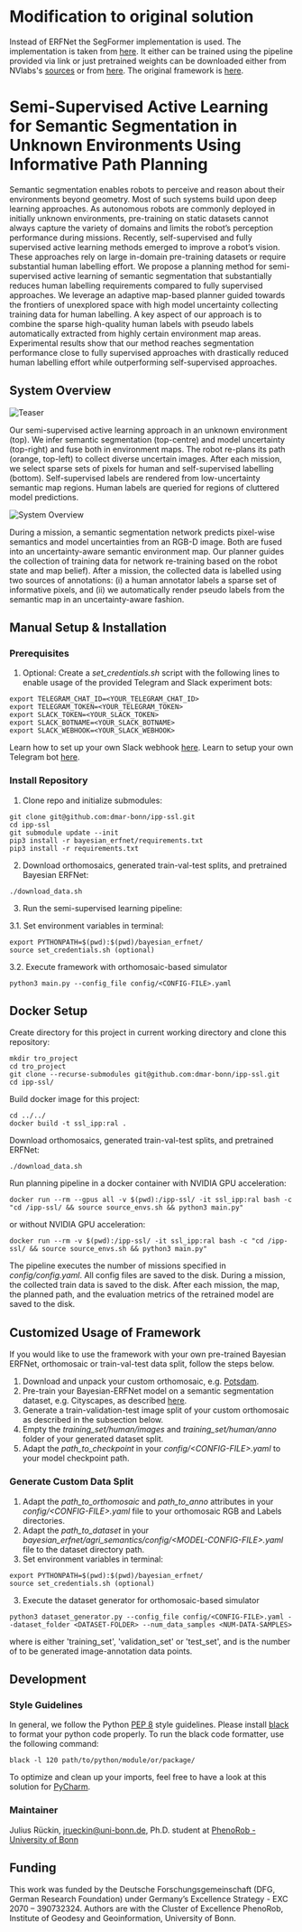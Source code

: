 # Modification to original solution

Instead of ERFNet the SegFormer implementation is used. The implementation is taken from [here](https://github.com/NVlabs/SegFormer?tab=readme-ov-file). It either can be trained using the pipeline provided via link or just pretrained weights can be downloaded either from NVlabs's [sources](https://github.com/NVlabs/SegFormer) or from [here](https://github.com/sithu31296/semantic-segmentation). The original framework is [here](https://github.com/dmar-bonn/ipp-ssl).

# Semi-Supervised Active Learning for Semantic Segmentation in Unknown Environments Using Informative Path Planning

Semantic segmentation enables robots to perceive and reason about their environments beyond geometry. 
Most of such systems build upon deep learning approaches. As autonomous robots are commonly deployed 
in initially unknown environments, pre-training on static datasets cannot always capture the variety 
of domains and limits the robot’s perception performance during missions. Recently, self-supervised 
and fully supervised active learning methods emerged to improve a robot’s vision. These approaches rely 
on large in-domain pre-training datasets or require substantial human labelling effort. We propose a 
planning method for semi-supervised active learning of semantic segmentation that substantially reduces 
human labelling requirements compared to fully supervised approaches. We leverage an adaptive map-based 
planner guided towards the frontiers of unexplored space with high model uncertainty collecting training 
data for human labelling. A key aspect of our approach is to combine the sparse high-quality human labels 
with pseudo labels automatically extracted from highly certain environment map areas. Experimental results 
show that our method reaches segmentation performance close to fully supervised approaches with drastically 
reduced human labelling effort while outperforming self-supervised approaches.

## System Overview

![Teaser](docs/teaser.png)

Our semi-supervised active learning approach in an unknown environment (top). We infer semantic 
segmentation (top-centre) and model uncertainty (top-right) and fuse both in environment maps. 
The robot re-plans its path (orange, top-left) to collect diverse uncertain images. After each 
mission, we select sparse sets of pixels for human and self-supervised labelling (bottom). 
Self-supervised labels are rendered from low-uncertainty semantic map regions. Human labels are 
queried for regions of cluttered model predictions.

![System Overview](docs/overview.png)

During a mission, a semantic segmentation network predicts pixel-wise semantics and model 
uncertainties from an RGB-D image. Both are fused into an uncertainty-aware semantic environment 
map. Our planner guides the collection of training data for network re-training
based on the robot state and map belief). After a mission, the collected data 
is labelled using two sources of annotations: (i) a human annotator labels a sparse set of 
informative pixels, and (ii) we automatically render pseudo labels from the semantic map in an 
uncertainty-aware fashion.

## Manual Setup & Installation 

### Prerequisites

1. Optional: Create a *set_credentials.sh* script with the following lines to enable usage of the provided Telegram and Slack experiment bots:
```commandline
export TELEGRAM_CHAT_ID=<YOUR_TELEGRAM_CHAT_ID>
export TELEGRAM_TOKEN=<YOUR_TELEGRAM_TOKEN>
export SLACK_TOKEN=<YOUR_SLACK_TOKEN>
export SLACK_BOTNAME=<YOUR_SLACK_BOTNAME>
export SLACK_WEBHOOK=<YOUR_SLACK_WEBHOOK>
```

Learn how to set up your own Slack webhook [here](https://api.slack.com/messaging/webhooks). Learn to setup your own Telegram bot [here](https://core.telegram.org/bots/tutorial).


### Install Repository

1. Clone repo and initialize submodules:
```commandline
git clone git@github.com:dmar-bonn/ipp-ssl.git
cd ipp-ssl
git submodule update --init
pip3 install -r bayesian_erfnet/requirements.txt
pip3 install -r requirements.txt
```
2. Download orthomosaics, generated train-val-test splits, and pretrained Bayesian ERFNet:
```commandline
./download_data.sh
```
3. Run the semi-supervised learning pipeline:

3.1. Set environment variables in terminal:
```commandline
export PYTHONPATH=$(pwd):$(pwd)/bayesian_erfnet/
source set_credentials.sh (optional)
```

3.2. Execute framework with orthomosaic-based simulator
```commandline
python3 main.py --config_file config/<CONFIG-FILE>.yaml
```

## Docker Setup

Create directory for this project in current working directory and clone this repository:

```commandline
mkdir tro_project
cd tro_project
git clone --recurse-submodules git@github.com:dmar-bonn/ipp-ssl.git
cd ipp-ssl/
```

Build docker image for this project:
```commandline
cd ../../
docker build -t ssl_ipp:ral .
```

Download orthomosaics, generated train-val-test splits, and pretrained ERFNet:
```commandline
./download_data.sh
```

Run planning pipeline in a docker container with NVIDIA GPU acceleration:
```commandline
docker run --rm --gpus all -v $(pwd):/ipp-ssl/ -it ssl_ipp:ral bash -c "cd /ipp-ssl/ && source source_envs.sh && python3 main.py"
```

or without NVIDIA GPU acceleration:
```commandline
docker run --rm -v $(pwd):/ipp-ssl/ -it ssl_ipp:ral bash -c "cd /ipp-ssl/ && source source_envs.sh && python3 main.py"
```

The pipeline executes the number of missions specified in *config/config.yaml*.
All config files are saved to the disk. During a mission, the collected train data is saved to the disk.
After each mission, the map, the planned path, and the evaluation metrics of the retrained model
are saved to the disk.

## Customized Usage of Framework

If you would like to use the framework with your own pre-trained Bayesian ERFNet, orthomosaic or train-val-test data split, follow the steps below.  

1. Download and unpack your custom orthomosaic, e.g. [Potsdam](https://www.isprs.org/education/benchmarks/UrbanSemLab/2d-sem-label-potsdam.aspx).
2. Pre-train your Bayesian-ERFNet model on a semantic segmentation dataset, e.g. Cityscapes, as described [here](https://github.com/dmar-bonn/bayesian_erfnet).
3. Generate a train-validation-test image split of your custom orthomosaic as described in the subsection below.
4. Empty the *training_set/human/images* and *training_set/human/anno* folder of your generated dataset split.
5. Adapt the *path_to_checkpoint* in your *config/&lt;CONFIG-FILE&gt;.yaml* to your model checkpoint path.

### Generate Custom Data Split

1. Adapt the *path_to_orthomosaic* and *path_to_anno* attributes in your *config/&lt;CONFIG-FILE&gt;.yaml* file to your orthomosaic RGB and Labels directories.
2. Adapt the *path_to_dataset* in your *bayesian_erfnet/agri_semantics/config/&lt;MODEL-CONFIG-FILE&gt;.yaml* file to the dataset directory path.
3. Set environment variables in terminal:
```commandline
export PYTHONPATH=$(pwd):$(pwd)/bayesian_erfnet/
source set_credentials.sh (optional)
```
3. Execute the dataset generator for orthomosaic-based simulator
```commandline
python3 dataset_generator.py --config_file config/<CONFIG-FILE>.yaml --dataset_folder <DATASET-FOLDER> --num_data_samples <NUM-DATA-SAMPLES>
```

where *<DATASET-FOLDER>* is either 'training_set', 'validation_set' or 'test_set', and *<NUM-DATA-SAMPLES>* is the number of to be generated image-annotation data points.

## Development

### Style Guidelines

In general, we follow the Python [PEP 8](https://www.python.org/dev/peps/pep-0008/) style guidelines. Please install [black](https://pypi.org/project/black/) to format your python code properly.
To run the black code formatter, use the following command:

```commandline
black -l 120 path/to/python/module/or/package/
```

To optimize and clean up your imports, feel free to have a look at this solution for [PyCharm](https://www.jetbrains.com/pycharm/guide/tips/optimize-imports/).

### Maintainer

Julius Rückin, [jrueckin@uni-bonn.de](mailto:jrueckin@uni-bonn.de), Ph.D. student at [PhenoRob - University of Bonn](https://www.phenorob.de/)

## Funding

This work was funded by the Deutsche Forschungsgemeinschaft (DFG, German Research Foundation) under 
Germany’s Excellence Strategy - EXC 2070 – 390732324. Authors are with the Cluster of Excellence PhenoRob,
Institute of Geodesy and Geoinformation, University of Bonn.
